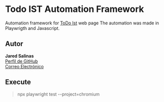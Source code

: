 # Todo IST Automation Framework

Automation framework for [ToDo Ist](https://todoist.com/) web page
The automation was made in Playwrigth and Javascript.

## Autor

**Jared Salinas**  
[Perfil de GitHub](https://github.com/Rin94)  
[Correo Electrónico](mailto:jared.salinas@wizeline.com)

## Execute 

>npx playwright test --project=chromium